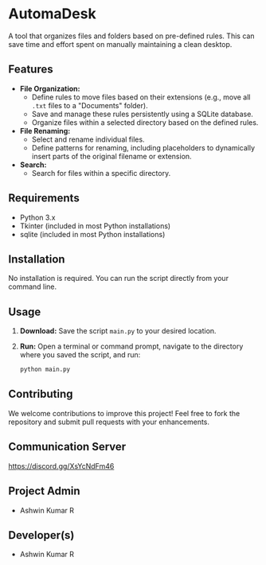# AutomaDesk
A tool that organizes files and folders based on pre-defined rules. This can save time and effort spent on manually maintaining a clean desktop.

## **Features**

* **File Organization:**
    * Define rules to move files based on their extensions (e.g., move all `.txt` files to a "Documents" folder).
    * Save and manage these rules persistently using a SQLite database.
    * Organize files within a selected directory based on the defined rules.
* **File Renaming:**
    * Select and rename individual files.
    * Define patterns for renaming, including placeholders to dynamically insert parts of the original filename or extension.
* **Search:**
    * Search for files within a specific directory.

## **Requirements**

* Python 3.x
* Tkinter (included in most Python installations)
* sqlite (included in most Python installations)

## **Installation**

No installation is required. You can run the script directly from your command line.

## **Usage**

1. **Download:** Save the script `main.py` to your desired location.
2. **Run:** Open a terminal or command prompt, navigate to the directory where you saved the script, and run:

   ```bash
   python main.py

## Contributing
We welcome contributions to improve this project! Feel free to fork the repository and submit pull requests with your enhancements.

## Communication Server
https://discord.gg/XsYcNdFm46

## Project Admin
- Ashwin Kumar R

## Developer(s)
- Ashwin Kumar R
